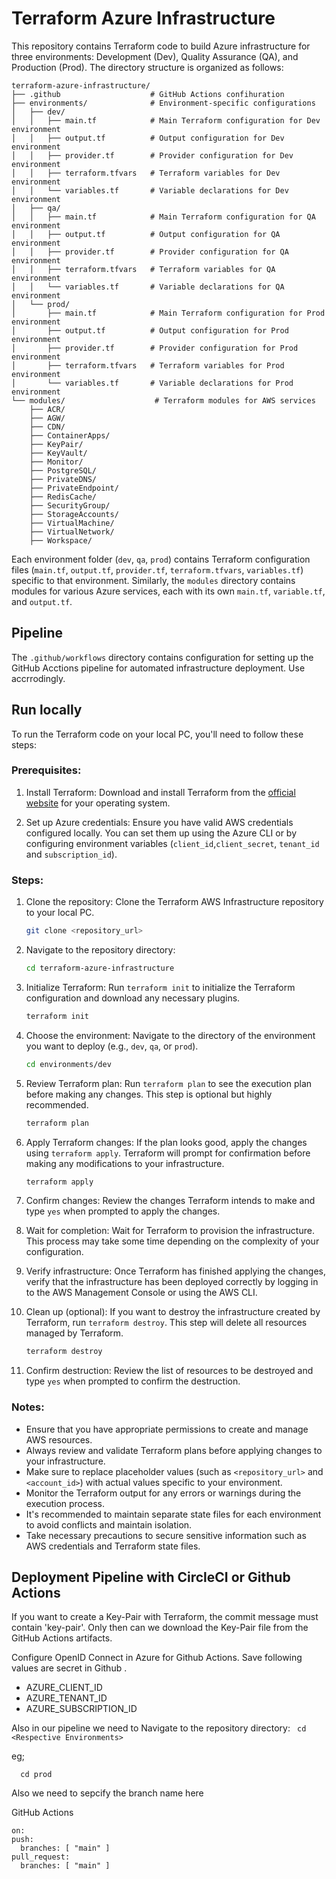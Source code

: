 # Terraform Azure Infrastructure

This repository contains Terraform code to build Azure infrastructure for three environments: Development (Dev), Quality Assurance (QA), and Production (Prod). The directory structure is organized as follows:

```
terraform-azure-infrastructure/        
├── .github                    # GitHub Actions confihuration
├── environments/              # Environment-specific configurations
│   ├── dev/
│   │   ├── main.tf            # Main Terraform configuration for Dev environment
│   │   ├── output.tf          # Output configuration for Dev environment
│   │   ├── provider.tf        # Provider configuration for Dev environment
│   │   ├── terraform.tfvars   # Terraform variables for Dev environment
│   │   └── variables.tf       # Variable declarations for Dev environment
│   ├── qa/
│   │   ├── main.tf            # Main Terraform configuration for QA environment
│   │   ├── output.tf          # Output configuration for QA environment
│   │   ├── provider.tf        # Provider configuration for QA environment
│   │   ├── terraform.tfvars   # Terraform variables for QA environment
│   │   └── variables.tf       # Variable declarations for QA environment
│   └── prod/
│       ├── main.tf            # Main Terraform configuration for Prod environment
│       ├── output.tf          # Output configuration for Prod environment
│       ├── provider.tf        # Provider configuration for Prod environment
│       ├── terraform.tfvars   # Terraform variables for Prod environment
│       └── variables.tf       # Variable declarations for Prod environment
└── modules/                    # Terraform modules for AWS services
    ├── ACR/
    ├── AGW/
    ├── CDN/
    ├── ContainerApps/
    ├── KeyPair/
    ├── KeyVault/
    ├── Monitor/
    ├── PostgreSQL/
    ├── PrivateDNS/
    ├── PrivateEndpoint/
    ├── RedisCache/
    ├── SecurityGroup/
    ├── StorageAccounts/
    ├── VirtualMachine/
    ├── VirtualNetwork/
    ├── Workspace/
```

Each environment folder (`dev`, `qa`, `prod`) contains Terraform configuration files (`main.tf`, `output.tf`, `provider.tf`, `terraform.tfvars`, `variables.tf`) specific to that environment. Similarly, the `modules` directory contains modules for various Azure services, each with its own `main.tf`, `variable.tf`, and `output.tf`.



## Pipeline

The `.github/workflows` directory contains configuration for setting up the GitHub Acctions pipeline for automated infrastructure deployment. Use accrrodingly.

## Run locally

To run the Terraform code on your local PC, you'll need to follow these steps:

### Prerequisites:

1. Install Terraform: Download and install Terraform from the [official website](https://www.terraform.io/downloads.html) for your operating system.

2. Set up Azure credentials: Ensure you have valid AWS credentials configured locally. You can set them up using the Azure CLI or by configuring environment variables (`client_id`,`client_secret`, `tenant_id` and `subscription_id`).


### Steps:

1. Clone the repository: Clone the Terraform AWS Infrastructure repository to your local PC.

    ```bash
    git clone <repository_url>
    ```

2. Navigate to the repository directory:

    ```bash
    cd terraform-azure-infrastructure
    ```

3. Initialize Terraform: Run `terraform init` to initialize the Terraform configuration and download any necessary plugins.

    ```bash
    terraform init
    ```

4. Choose the environment: Navigate to the directory of the environment you want to deploy (e.g., `dev`, `qa`, or `prod`).

    ```bash
    cd environments/dev
    ```

5. Review Terraform plan: Run `terraform plan` to see the execution plan before making any changes. This step is optional but highly recommended.

    ```bash
    terraform plan
    ```

6. Apply Terraform changes: If the plan looks good, apply the changes using `terraform apply`. Terraform will prompt for confirmation before making any modifications to your infrastructure.

    ```bash
    terraform apply
    ```

7. Confirm changes: Review the changes Terraform intends to make and type `yes` when prompted to apply the changes.

8. Wait for completion: Wait for Terraform to provision the infrastructure. This process may take some time depending on the complexity of your configuration.

9. Verify infrastructure: Once Terraform has finished applying the changes, verify that the infrastructure has been deployed correctly by logging in to the AWS Management Console or using the AWS CLI.

10. Clean up (optional): If you want to destroy the infrastructure created by Terraform, run `terraform destroy`. This step will delete all resources managed by Terraform.

    ```bash
    terraform destroy
    ```

11. Confirm destruction: Review the list of resources to be destroyed and type `yes` when prompted to confirm the destruction.

### Notes:

- Ensure that you have appropriate permissions to create and manage AWS resources.
- Always review and validate Terraform plans before applying changes to your infrastructure.
- Make sure to replace placeholder values (such as `<repository_url>` and `<account_id>`) with actual values specific to your environment.
- Monitor the Terraform output for any errors or warnings during the execution process.
- It's recommended to maintain separate state files for each environment to avoid conflicts and maintain isolation.
- Take necessary precautions to secure sensitive information such as AWS credentials and Terraform state files.
## Deployment Pipeline with CircleCI or Github Actions
 

If you want to create a Key-Pair with Terraform, the commit message must contain 'key-pair'. Only then can we download the Key-Pair file from the GitHub Actions artifacts.

Configure OpenID Connect in Azure for Github Actions. Save following values are secret in Github .
 - AZURE_CLIENT_ID
 - AZURE_TENANT_ID
 - AZURE_SUBSCRIPTION_ID

Also in our pipeline we need to Navigate to the repository directory: 
    ``` 
    cd <Respective Environments>
    ```
 
eg;
  ``` 
    cd prod 
  ```

  Also we need to sepcify the branch name here

GitHub Actions
  ```
  on:
  push:
    branches: [ "main" ]
  pull_request:
    branches: [ "main" ]

  ```

